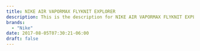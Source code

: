 ```yaml
---
title: NIKE AIR VAPORMAX FLYKNIT EXPLORER
description: This is the description for NIKE AIR VAPORMAX FLYKNIT EXPLORER
brands:
  - "Nike"
date: 2017-08-05T07:30:21-06:00
draft: false
---
```

